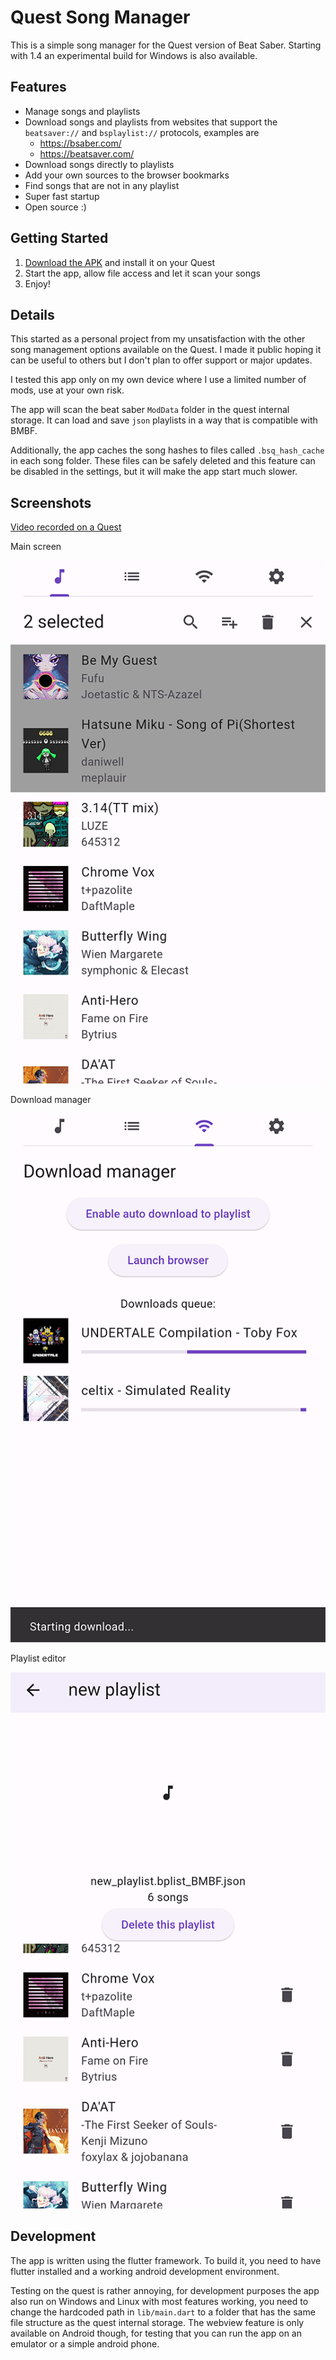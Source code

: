 # Quest Song Manager

This is a simple song manager for the Quest version of Beat Saber.
Starting with 1.4 an experimental build for Windows is also available.

## Features

- Manage songs and playlists
- Download songs and playlists from websites that support the `beatsaver://` and `bsplaylist://` protocols, examples are
	- https://bsaber.com/
	- https://beatsaver.com/
- Download songs directly to playlists
- Add your own sources to the browser bookmarks
- Find songs that are not in any playlist
- Super fast startup
- Open source :)

## Getting Started

1) [Download the APK](https://github.com/exelix11/QuestSongManager/releases/latest) and install it on your Quest
2) Start the app, allow file access and let it scan your songs
3) Enjoy!

## Details

This started as a personal project from my unsatisfaction with the other song management options available on the Quest. I made it public hoping it can be useful to others but I don't plan to offer support or major updates. 

I tested this app only on my own device where I use a limited number of mods, use at your own risk.

The app will scan the beat saber `ModData` folder in the quest internal storage. It can load and save `json` playlists in a way that is compatible with BMBF.

Additionally, the app caches the song hashes to files called `.bsq_hash_cache` in each song folder. These files can be safely deleted and this feature can be disabled in the settings, but it will make the app start much slower.

## Screenshots

[Video recorded on a Quest](https://imgur.com/a/K1zUxex)

Main screen

![Main screen](.images/songlist.png)

Download manager

![Download manager](.images/downloads.png)

Playlist editor

![Playlist editor](.images/playlist.png)

## Development

The app is written using the flutter framework. To build it, you need to have flutter installed and a working android development environment.

Testing on the quest is rather annoying, for development purposes the app also run on Windows and Linux with most features working, you need to change the hardcoded path in `lib/main.dart` to a folder that has the same file structure as the quest internal storage. The webview feature is only available on Android though, for testing that you can run the app on an emulator or a simple android phone.
